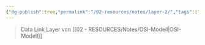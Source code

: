 ```yaml
---
{"dg-publish":true,"permalink":"/02-resources/notes/layer-2/","tags":["netzwerk","GFN/LF09"],"noteIcon":"","updated":"2024-08-16T18:34:27.000+02:00"}
---
```


>Data Link Layer von [[02 - RESOURCES/Notes/OSI-Modell\|OSI-Modell]]